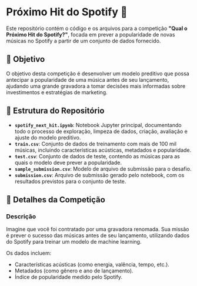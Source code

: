 # Próximo Hit do Spotify 🎵

Este repositório contém o código e os arquivos para a competição **"Qual o Próximo Hit do Spotify?"**, focada em prever a popularidade de novas músicas no Spotify a partir de um conjunto de dados fornecido.

## 🚀 Objetivo

O objetivo desta competição é desenvolver um modelo preditivo que possa antecipar a popularidade de uma música antes de seu lançamento, ajudando uma grande gravadora a tomar decisões mais informadas sobre investimentos e estratégias de marketing.

## 📂 Estrutura do Repositório

- **`spotify_next_hit.ipynb`**: Notebook Jupyter principal, documentando todo o processo de exploração, limpeza de dados, criação, avaliação e ajuste do modelo preditivo.
- **`train.csv`**: Conjunto de dados de treinamento com mais de 100 mil músicas, incluindo características acústicas, metadados e popularidade.
- **`test.csv`**: Conjunto de dados de teste, contendo as músicas para as quais o modelo deve prever a popularidade.
- **`sample_submission.csv`**: Modelo de arquivo de submissão para o desafio.
- **`submission.csv`**: Arquivo de submissão gerado pelo notebook, com os resultados previstos para o conjunto de teste.

## 📝 Detalhes da Competição

### Descrição
Imagine que você foi contratado por uma gravadora renomada. Sua missão é prever o sucesso das músicas antes de seu lançamento, utilizando dados do Spotify para treinar um modelo de machine learning.

Os dados incluem:
- Características acústicas (como energia, valência, tempo, etc.).
- Metadados (como gênero e ano de lançamento).
- Índice de popularidade medido pelo Spotify.

